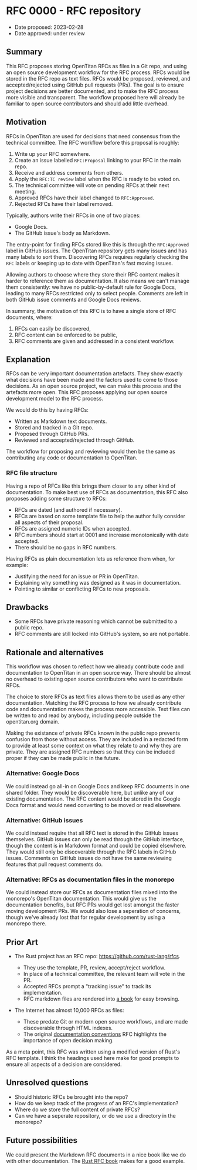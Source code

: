 # RFC 0000 - RFC repository

- Date proposed: 2023-02-28
- Date approved: under review

## Summary

This RFC proposes storing OpenTitan RFCs as files in a Git repo, and using
an open source development workflow for the RFC process. RFCs would be
stored in the RFC repo as text files. RFCs would be proposed, reviewed, and
accepted/rejected using GitHub pull requests (PRs). The goal is to ensure
project decisions are better documented, and to make the RFC process more
visible and transparent. The workflow proposed here will already be familiar to
open source contributors and should add little overhead.

## Motivation

RFCs in OpenTitan are used for decisions that need consensus from the technical
committee. The RFC workflow before this proposal is roughly:

1. Write up your RFC somewhere.
2. Create an issue labelled `RFC:Proposal` linking to your RFC in the main repo.
3. Receive and address comments from others.
4. Apply the `RFC:TC review` label when the RFC is ready to be voted on.
5. The technical committee will vote on pending RFCs at their next meeting.
5. Approved RFCs have their label changed to `RFC:Approved`.
6. Rejected RFCs have their label removed.

Typically, authors write their RFCs in one of two places:

* Google Docs.
* The GitHub issue's body as Markdown.

The entry-point for finding RFCs stored like this is through the `RFC:Approved`
label in GitHub issues. The OpenTitan repository gets many issues and has many
labels to sort them. Discovering RFCs requires regularly checking the `RFC`
labels or keeping up to date with OpenTitan's fast moving issues.

Allowing authors to choose where they store their RFC content makes it
harder to reference them as documentation. It also means we can't manage them
consistently: we have no public-by-default rule for Google Docs, leading to
many RFCs restricted only to select people. Comments are left in both GitHub
issue comments and Google Docs reviews.

In summary, the motivation of this RFC is to have a single store of RFC
documents, where:

1. RFCs can easily be discovered,
2. RFC content can be enforced to be public,
3. RFC comments are given and addressed in a consistent workflow.

## Explanation

RFCs can be very important documentation artefacts. They show exactly what
decisions have been made and the factors used to come to those decisions. As an
open source project, we can make this process and the artefacts more open. This
RFC proposes applying our open source development model to the RFC process.

We would do this by having RFCs:

* Written as Markdown text documents.
* Stored and tracked in a Git repo.
* Proposed through GitHub PRs.
* Reviewed and accepted/rejected through GitHub.

The workflow for proposing and reviewing would then be the same as contributing
any code or documentation to OpenTitan.

### RFC file structure

Having a repo of RFCs like this brings them closer to any other kind of
documentation. To make best use of RFCs as documentation, this RFC also
proposes adding some structure to RFCs:

* RFCs are dated (and authored if necessary).
* RFCs are based on some template file to help the author fully consider all
  aspects of their proposal.
* RFCs are assigned numeric IDs when accepted.
* RFC numbers should start at 0001 and increase monotonically with date
  accepted.
* There should be no gaps in RFC numbers.

Having RFCs as plain documentation lets us reference them when, for example:

* Justifying the need for an issue or PR in OpenTitan.
* Explaining why something was designed as it was in documentation.
* Pointing to similar or conflicting RFCs to new proposals.

## Drawbacks

* Some RFCs have private reasoning which cannot be submitted to a public repo.
* RFC comments are still locked into GitHub's system, so are not portable.

## Rationale and alternatives

This workflow was chosen to reflect how we already contribute code and
documentation to OpenTitan in an open source way. There should be almost no
overhead to existing open source contributors who want to contribute RFCs.

The choice to store RFCs as text files allows them to be used as any other
documentation. Matching the RFC process to how we already contribute code and
documentation makes the process more accessible. Text files can be written to
and read by anybody, including people outside the opentitan.org domain.

Making the existance of private RFCs known in the public repo prevents confusion
from those without access. They are included in a redacted form to provide at
least some context on what they relate to and why they are private. They are
assigned RFC numbers so that they can be included proper if they can be made
public in the future.

### Alternative: Google Docs

We could instead go all-in on Google Docs and keep RFC documents in one
shared folder. They would be discoverable here, but unlike any of our existing
documentation. The RFC content would be stored in the Google Docs format and
would need converting to be moved or read elsewhere.

### Alternative: GitHub issues

We could instead require that all RFC text is stored in the GitHub issues
themselves. GitHub issues can only be read through the GitHub interface, though
the content is in Markdown format and could be copied elsewhere. They would
still only be discoverable through the RFC labels in GitHub issues. Comments on
GitHub issues do not have the same reviewing features that pull request comments
do.

### Alternative: RFCs as documentation files in the monorepo

We could instead store our RFCs as documentation files mixed into the monorepo's
OpenTitan documentation. This would give us the documentation benefits, but RFC
PRs would get lost amongst the faster moving development PRs. We would also lose
a seperation of concerns, though we've already lost that for regular development
by using a monorepo there.

## Prior Art

* The Rust project has an RFC repo: <https://github.com/rust-lang/rfcs>.

    * They use the template, PR, review, accept/reject workflow.
    * In place of a technical committee, the relevant team will vote in the PR.
    * Accepted RFCs prompt a "tracking issue" to track its implementation.
    * RFC markdown files are rendered into [a book][rfc-book] for easy browsing.

* The Internet has almost 10,000 RFCs as files:

    * These predate Git or modern open source workflows, and are made
      discoverable through HTML indexes.
    * The original [documentation conventions][rfc3] RFC highlights the
      importance of open decision making.

As a meta point, this RFC was written using a modified version of Rust's RFC
template. I think the headings used here make for good prompts to ensure all
aspects of a decision are considered.

## Unresolved questions

* Should historic RFCs be brought into the repo?
* How do we keep track of the progress of an RFC's implementation?
* Where do we store the full content of private RFCs?
* Can we have a seperate repository, or do we use a directory in the monorepo?

## Future possibilities

We could present the Markdown RFC documents in a nice book like we do with other
documentation. The [Rust RFC book][rfc-book] makes for a good example.

[rfc-book]: https://rust-lang.github.io/rfcs/
[rfc3]: https://www.rfc-editor.org/rfc/rfc3
